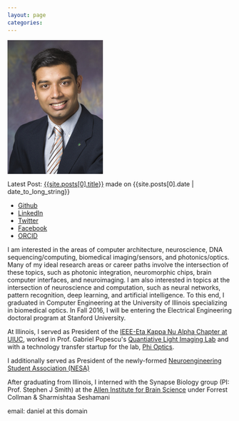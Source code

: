 ```yaml
---
layout: page
categories:
---
```


<img style="display:block" src="img/daniel.jpg" alt="Photo of Daniel Fernandes" height="300" />
<p>Latest Post: <a href="{{site.posts[0].url}}">{{site.posts[0].title}}</a> made on {{site.posts[0].date | date_to_long_string}} </p>
<ul>
    <li><a href="https://github.com/daferna">Github</a></li>
    <li><a href="http://www.linkedin.com/in/daferna">LinkedIn</a></li>
    <li><a href="https://twitter.com/daferna2">Twitter</a></li>
    <li><a href="https://facebook.com/dfernandes">Facebook</a></li>
    <li><a href="http://orcid.org/0000-0002-5079-2777">ORCID</a></li>
</ul>
<p>I am interested in the areas of computer architecture, neuroscience, DNA sequencing/computing, biomedical imaging/sensors, and photonics/optics. Many of my ideal research areas or career paths involve the intersection of these topics, such as photonic integration, neuromorphic chips, brain computer interfaces, and neuroimaging. I am also interested in topics at the intersection of neuroscience and computation, such as neural networks, pattern recognition, deep learning, and artificial intelligence. To this end, I graduated in Computer Engineering at the University of Illinois specializing in biomedical optics. In Fall 2016, I will be entering the Electrical Engineering doctoral program at Stanford University.</p>
<p>At Illinois, I served as President of the <a href="http://hkn.illinois.edu">IEEE-Eta Kappa Nu Alpha Chapter at UIUC</a>, worked in Prof. Gabriel Popescu's <a href="http://light.ece.illinois.edu">Quantiative Light Imaging Lab</a> and with a technology transfer startup for the lab, <a href="http://phioptics.com/">Phi Optics</a>.</p>
<p>I additionally served as President of the newly-formed <a href="https://publish.illinois.edu/neuroengineering/">Neuroengineering Student Association (NESA)</a></p>
<p>After graduating from Illinois, I interned with the Synapse Biology group (PI: Prof. Stephen J Smith) at the <a href="http://alleninstitute.org">Allen Institute for Brain Science</a> under Forrest Collman & Sharmishtaa Seshamani</p>
<p>email: daniel at this domain</p>
